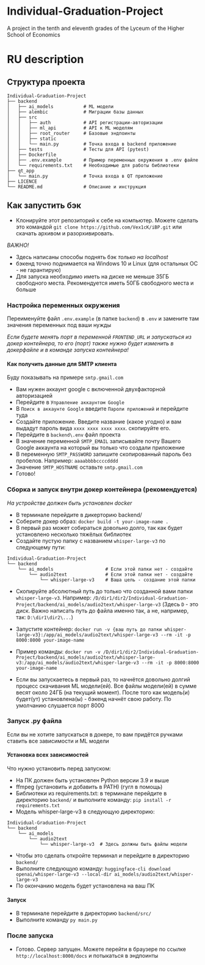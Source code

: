 # Individual-Graduation-Project
A project in the tenth and eleventh grades of the Lyceum of the Higher School of Economics



# RU description

## Структура проекта

```
Individual-Graduation-Project
├── backend
│   ├── ai_models           # ML модели
│   ├── alembic             # Миграции базы данных
│   ├── src
│   │   ├── auth            # API регистрации-авторизации
│   │   ├── ml_api          # API к ML моделям
│   │   ├── root_router     # Базовые эндпоинты
│   │   ├── static
│   │   └── main.py         # Точка входа в backend приложение
│   ├── tests               # Тесты для API (pytest)
│   ├── Dockerfile
│   ├── .env.example        # Пример переменных окружения в .env файле
│   └── requirements.txt    # Необходимые для работы библиотеки
├── qt_app
│   └── main.py             # Точка входа в QT приложение
├── LICENCE
└── README.md               # Описание и инструкция
```

## Как запустить бэк

- Клонируйте этот репозиторий к себе на компьютер. Можете сделать это командой `git clone https://github.com/Vex1cK/iBP.git` или скачать архивом и разорхивировать.

*ВАЖНО!*
- Здесь написаны способы поднять бэк *только на localhost*
- бэкенд точно поднимается на Windows 10 и Linux (для остальных ОС - не гарантирую)
- Для запуска необходимо иметь на диске не меньше 35ГБ свободного места. Рекомендуется иметь 50ГБ свободного места и больше

### Настройка переменных окружения

Переименуйте файл `.env.example` (в папке `backend`) в `.env` и замените там значения переменных под ваши нужды

*Если будете менять порт в переменной `FRONTEND_URL` и запускаться из докер контейнера, то его (порт) также нужно будет изменить в докерфайле и в команде запуска контейнера!* 

#### Как получить данные для SMTP клиента

Буду показывать на примере `smtp.gmail.com`

- Вам нужен аккаунт google с включенной двухфакторной авторизацией
- Перейдите в `Управление аккаунтом Google`
- В `Поиск в аккаунте Google` введите `Пароли приложений` и перейдите туда
- Создайте приложение. Введите название (какое угодно) и вам выдадут пароль вида `xxxx xxxx xxxx xxxx`. скопируйте его.
- Перейдите в `backend\.env` файл проекта
- В значение переменной `SMTP_EMAIL` записывайте почту Вашего Google аккаунта на который вы только что создали приложение
- В переменную `SMTP_PASSWORD` запишите скопированный пароль без пробелов. Например: `aaaabbbbccccdddd`
- Значение `SMTP_HOSTNAME` оставьте `smtp.gmail.com`
- Готово!

### Сборка и запуск внутри докер контейнера (рекомендуется)

*На устройстве должен быть установлен docker*

- В терминале перейдите в дикерторию backend/
- Соберите докер образ: `docker build -t your-image-name .`
- В первый раз может собираться довольно долго, так как будет установлено несколько тяжёлых библиотек
- Создайте пустую папку с названием `whisper-large-v3` по следующему пути:
```
Individual-Graduation-Project
└── backend
    └── ai_models                   # Если этой папки нет - создайте
        └── audio2text              # Если этой папки нет - создайте
            └── whisper-large-v3    # Ваша цель - создание этой папки
```
- Скопируйте абсолютный путь до только что созданной вами папки `whisper-large-v3`. Например: `/D/dir1/dir2/Individual-Graduation-Project/backend/ai_models/audio2text/whisper-large-v3` (Здесь `D` - это диск. Важно написать путь до файла именно так, а не, например, так: `D:\dir1\dir2\...`)
- Запустите контейнер: `docker run -v {ваш путь до папки whisper-large-v3}:/app/ai_models/audio2text/whisper-large-v3 --rm -it -p 8000:8000 your-image-name`

- Пример команды: `docker run -v /D/dir1/dir2/Individual-Graduation-Project/backend/ai_models/audio2text/whisper-large-v3:/app/ai_models/audio2text/whisper-large-v3 --rm -it -p 8000:8000 your-image-name`
- Если вы запускаетесь в первый раз, то начнётся довольно долгий процесс скачивания ML модели(ей). Все файлы модели(ей) в сумме весят около 24ГБ (на текущий момент). После того как модель(и) будет(ут) установлена(ы) - бэкенд начнёт свою работу. По умолчанию слушается порт 8000


### Запуск .py файла

Если вы не хотите запускаться в докере, то вам придётся ручками ставить все зависимости и ML модели

#### Установка всех зависимостей

Что нужно установить перед запуском:
- На ПК должен быть установлен Python версии 3.9 и выше
- ffmpeg (установить и добавить в PATH) (гугл в помощь)
- Библиотеки из requirements.txt: в терминале перейдите в директорию `backend/` и выполните команду: `pip install -r requirements.txt`
- Модель whisper-large-v3 в следующую директорию:

```
Individual-Graduation-Project
└── backend
    └── ai_models
        └── audio2text
            └── whisper-large-v3  # Здесь должны быть файлы модели
```
- Чтобы это сделать откройте терминал и перейдите в директорию `backend/`
- Выполните следующую команду: `huggingface-cli download openai/whisper-large-v3 --local-dir ai_models/audio2text/whisper-large-v3`
- По окончанию модель будет установлена на ваш ПК

#### Запуск

- В терминале перейдите в директорию `backend/src/`
- Выполните команду `py main.py`

### После запуска

- Готово. Сервер запущен. Можете перейти в браузере по ссылке `http://localhost:8000/docs` и потыкаться в эндпоинты

